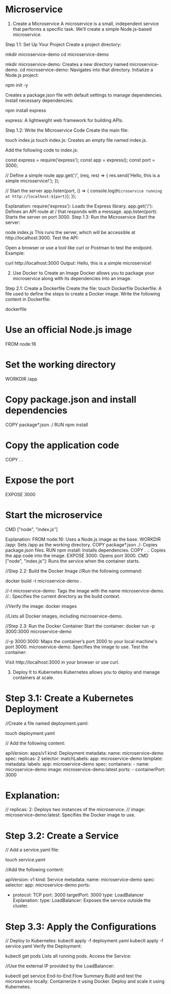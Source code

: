 # Microservice

1. Create a Microservice
A microservice is a small, independent service that performs a specific task. We’ll create a simple Node.js-based microservice.


Step 1.1: Set Up Your Project
Create a project directory:

mkdir microservice-demo
cd microservice-demo

mkdir microservice-demo: Creates a new directory named microservice-demo.
cd microservice-demo: Navigates into that directory.
Initialize a Node.js project:

npm init -y

Creates a package.json file with default settings to manage dependencies.
Install necessary dependencies:

npm install express

express: A lightweight web framework for building APIs.


Step 1.2: Write the Microservice Code
Create the main file:

touch index.js
touch index.js: Creates an empty file named index.js.


Add the following code to index.js:

const express = require('express');
const app = express();
const port = 3000;

// Define a simple route
app.get('/', (req, res) => {
    res.send('Hello, this is a simple microservice!');
});

// Start the server
app.listen(port, () => {
    console.log(`Microservice running at http://localhost:${port}`);
});


Explanation:
require('express'): Loads the Express library.
app.get('/'): Defines an API route at / that responds with a message.
app.listen(port): Starts the server on port 3000.
Step 1.3: Run the Microservice
Start the server:


node index.js
This runs the server, which will be accessible at http://localhost:3000.
Test the API:

Open a browser or use a tool like curl or Postman to test the endpoint.
Example:


curl http://localhost:3000
Output: Hello, this is a simple microservice!


2. Use Docker to Create an Image
Docker allows you to package your microservice along with its dependencies into an image.

Step 2.1: Create a Dockerfile
Create the file:
touch Dockerfile
Dockerfile: A file used to define the steps to create a Docker image.
Write the following content in Dockerfile:

dockerfile

# Use an official Node.js image
FROM node:16

# Set the working directory
WORKDIR /app

# Copy package.json and install dependencies
COPY package*.json ./
RUN npm install

# Copy the application code
COPY . .

# Expose the port
EXPOSE 3000

# Start the microservice
CMD ["node", "index.js"]


Explanation:
FROM node:16: Uses a Node.js image as the base.
WORKDIR /app: Sets /app as the working directory.
COPY package*.json ./: Copies package.json files.
RUN npm install: Installs dependencies.
COPY . .: Copies the app code into the image.
EXPOSE 3000: Opens port 3000.
CMD ["node", "index.js"]: Runs the service when the container starts.


//Step 2.2: Build the Docker Image
//Run the following command:

docker build -t microservice-demo .

//-t microservice-demo: Tags the image with the name microservice-demo.
//.: Specifies the current directory as the build context.

//Verify the image:
docker images

//Lists all Docker images, including microservice-demo.

//Step 2.3: Run the Docker Container
Start the container:
docker run -p 3000:3000 microservice-demo

//-p 3000:3000: Maps the container’s port 3000 to your local machine's port 3000.
microservice-demo: Specifies the image to use.
Test the container:

Visit http://localhost:3000 in your browser or use curl.


3. Deploy It to Kubernetes
Kubernetes allows you to deploy and manage containers at scale.

# Step 3.1: Create a Kubernetes Deployment
//Create a file named deployment.yaml:

touch deployment.yaml

// Add the following content:

apiVersion: apps/v1
kind: Deployment
metadata:
  name: microservice-demo
spec:
  replicas: 2
  selector:
    matchLabels:
      app: microservice-demo
  template:
    metadata:
      labels:
        app: microservice-demo
    spec:
      containers:
      - name: microservice-demo
        image: microservice-demo:latest
        ports:
        - containerPort: 3000

# Explanation:
// replicas: 2: Deploys two instances of the microservice.
// image: microservice-demo:latest: Specifies the Docker image to use.

# Step 3.2: Create a Service
// Add a service.yaml file:

touch service.yaml

//Add the following content:

apiVersion: v1
kind: Service
metadata:
  name: microservice-demo
spec:
  selector:
    app: microservice-demo
  ports:
  - protocol: TCP
    port: 3000
    targetPort: 3000
  type: LoadBalancer
Explanation:
type: LoadBalancer: Exposes the service outside the cluster.

# Step 3.3: Apply the Configurations
// Deploy to Kubernetes:
kubectl apply -f deployment.yaml
kubectl apply -f service.yaml
Verify the Deployment:


kubectl get pods
Lists all running pods.
Access the Service:

//Use the external IP provided by the LoadBalancer:

kubectl get service
End-to-End Flow Summary
Build and test the microservice locally.
Containerize it using Docker.
Deploy and scale it using Kubernetes.

